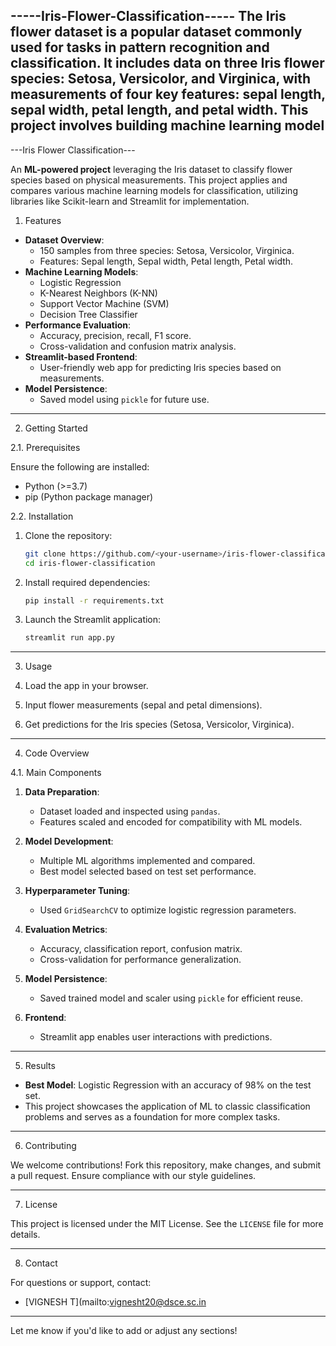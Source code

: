 -----Iris-Flower-Classification-----
 The Iris flower dataset is a popular dataset commonly used for tasks in pattern  recognition and classification.  It includes data on three Iris flower species: Setosa, Versicolor, and Virginica, with  measurements of four key features: sepal length, sepal width, petal length, and petal  width. This project involves building machine learning model
---

---Iris Flower Classification---

An **ML-powered project** leveraging the Iris dataset to classify flower species based on physical measurements. This project applies and compares various machine learning models for classification, utilizing libraries like Scikit-learn and Streamlit for implementation.

1. Features

- **Dataset Overview**:
  - 150 samples from three species: Setosa, Versicolor, Virginica.
  - Features: Sepal length, Sepal width, Petal length, Petal width.
- **Machine Learning Models**:
  - Logistic Regression
  - K-Nearest Neighbors (K-NN)
  - Support Vector Machine (SVM)
  - Decision Tree Classifier
- **Performance Evaluation**:
  - Accuracy, precision, recall, F1 score.
  - Cross-validation and confusion matrix analysis.
- **Streamlit-based Frontend**:
  - User-friendly web app for predicting Iris species based on measurements.
- **Model Persistence**:
  - Saved model using `pickle` for future use.

---

2. Getting Started

2.1. Prerequisites

Ensure the following are installed:
- Python (>=3.7)
- pip (Python package manager)

2.2. Installation

1. Clone the repository:
   ```bash
   git clone https://github.com/<your-username>/iris-flower-classification.git
   cd iris-flower-classification
   ```

2. Install required dependencies:
   ```bash
   pip install -r requirements.txt
   ```

3. Launch the Streamlit application:
   ```bash
   streamlit run app.py
   ```

---

3. Usage

1. Load the app in your browser.
2. Input flower measurements (sepal and petal dimensions).
3. Get predictions for the Iris species (Setosa, Versicolor, Virginica).

---

4. Code Overview

4.1. Main Components

1. **Data Preparation**:
   - Dataset loaded and inspected using `pandas`.
   - Features scaled and encoded for compatibility with ML models.

2. **Model Development**:
   - Multiple ML algorithms implemented and compared.
   - Best model selected based on test set performance.

3. **Hyperparameter Tuning**:
   - Used `GridSearchCV` to optimize logistic regression parameters.

4. **Evaluation Metrics**:
   - Accuracy, classification report, confusion matrix.
   - Cross-validation for performance generalization.

5. **Model Persistence**:
   - Saved trained model and scaler using `pickle` for efficient reuse.

6. **Frontend**:
   - Streamlit app enables user interactions with predictions.

---

5. Results

- **Best Model**: Logistic Regression with an accuracy of 98% on the test set.
- This project showcases the application of ML to classic classification problems and serves as a foundation for more complex tasks.

---

6. Contributing

We welcome contributions! Fork this repository, make changes, and submit a pull request. Ensure compliance with our style guidelines.

---

7. License

This project is licensed under the MIT License. See the `LICENSE` file for more details.

---

8. Contact

For questions or support, contact:
- [VIGNESH T](mailto:vignesht20@dsce.sc.in

---

Let me know if you'd like to add or adjust any sections!
